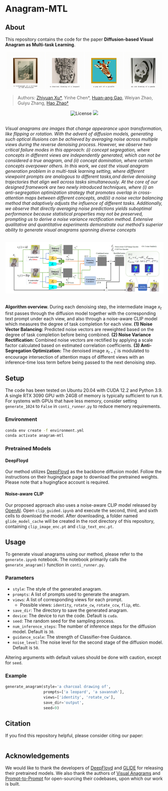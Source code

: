 # Anagram-MTL

## About

This repository contains the code for the paper **Diffusion-based Visual Anagram as Multi-task Learning**.

<p align="center">
  <img src="assets/village 00_00_00-00_00_30.gif" width="24%" style="max-width: 100%; height: auto;" />
  <img src="assets/leopard 00_00_00-00_00_30.gif" width="24%" style="max-width: 100%; height: auto;" />
  <img src="assets/giraffe 00_00_00-00_00_30.gif" width="24%" style="max-width: 100%; height: auto;" />
  <img src="assets/panda 00_00_00-00_00_30.gif" width="24%" style="max-width: 100%; height: auto;" />
</p>

> Authors: [Zhiyuan Xu\*](https://scholar.google.com/citations?user=oH8rT3AAAAAJ), Yinhe Chen\*, [Huan-ang Gao](https://c7w.tech/about/), Weiyan Zhao, Guiyu Zhang, [Hao Zhao†](https://sites.google.com/view/fromandto)

<div align="center">
  <img src="https://img.shields.io/github/license/Pixtella/Anagram-MTL" alt="License">
  <a href="">
    <img src="https://img.shields.io/badge/arXiv-PDF-b31b1b">
  </a>
</div>

<br>

*Visual anagrams are images that change appearance upon transformation, like flipping or rotation. With the advent of diffusion models, generating such optical illusions can be achieved by averaging noise across multiple views during the reverse denoising process. However, we observe two critical failure modes in this approach: (i) concept segregation, where concepts in different views are independently generated, which can not be considered a true anagram, and (ii) concept domination, where certain concepts overpower others. In this work, we cast the visual anagram generation problem in a multi-task learning setting, where different viewpoint prompts are analogous to different tasks,and derive denoising trajectories that align well across tasks simultaneously. At the core of our designed framework are two newly introduced techniques, where (i) an anti-segregation optimization strategy that promotes overlap in cross-attention maps between different concepts, and(ii) a noise vector balancing method that adaptively adjusts the influence of different tasks. Additionally, we observe that directly averaging noise predictions yields suboptimal performance because statistical properties may not be preserved, prompting us to derive a noise variance rectification method. Extensive qualitative and quantitative experiments demonstrate our method’s superior ability to generate visual anagrams spanning diverse concepts*

<br>

<div align="center">
  <img src="assets/method_over.png">
</div>

<br>

**Algorithm overview.** During each denoising step, the intermediate image $x_t$ first passes through the diffusion model together with the corresponding text prompt under each view, and also through a noise-aware CLIP model which measures the degree of task completion for each view. **(1) Noise Vector Balancing:** Predicted noise vectors are reweighted based on the degree of task completion before being combined. **(2) Noise Variance Rectification:** Combined noise vectors are rectified by applying a scale factor calculated based on estimated correlation coefficients. **(3) Anti-Segregation Optimization:** The denoised image $x_{t-1}'$ is modulated to encourage intersection of attention maps of different views with an inference-time loss term before being passed to the next denoising step.

## Setup

The code has been tested on Ubuntu 20.04 with CUDA 12.2 and Python 3.9. A single RTX 3090 GPU with 24GB of memory is typically sufficient to run it. For systems with GPUs that have less memory, consider setting `generate_1024` to `False` in `conti_runner.py` to reduce memory requirements.

### Environment

```bash
conda env create -f environment.yml
conda activate anagram-mtl
```

### Pretrained Models

#### DeepFloyd

Our method utilizes [DeepFloyd](https://huggingface.co/DeepFloyd/IF-I-XL-v1.0) as the backbone diffusion model. Follow the instructions on their hugingface page to download the pretrained weights. Please note that a hugingface account is required.

#### Noise-aware CLIP

Our proposed approach also uses a noise-aware CLIP model released by [OpenAI](https://github.com/openai/glide-text2im/blob/main/model-card.md). Open `clip_guided.ipynb` and execute the second, third, and sixth cells to download the model. After downloading, a folder named `glide_model_cache` will be created in the root directory of this repository, containing `clip_image_enc.pt` and `clip_text_enc.pt`.

## Usage

To generate visual anagrams using our method, please refer to the `generate.ipynb` notebook. The notebook primarily calls the `generate_anagram()` function in `conti_runner.py`. 

### Parameters

- `style`: The style of the generated anagram.
- `prompts`: A list of prompts used to generate the anagram.
- `views`: A list of corresponding views for each prompt.
  - Possible views: `identity`, `rotate_cw`, `rotate_ccw`, `flip`, etc.
- `save_dir`: The directory to save the generated anagram.
- `device`: The device to run the code. Default is `cuda`.
- `seed`: The random seed for the sampling process.
- `num_inference_steps`: The number of inference steps for the diffusion model. Default is `30`.
- `guidance_scale`: The strength of Classifier-free Guidance.
- `noise_level`: The noise level for the second stage of the diffusion model. Default is `50`.

Altering arguments with default values should be done with caution, except for `seed`.

### Example

```python
generate_anagram(style='a charcoal drawing of', 
                 prompts=['a leopard', 'a savannah'],
                 views=['identity', 'rotate_cw'],
                 save_dir='output',
                 seed=9)
```


## Citation

If you find this repository helpful, please consider citing our paper:

```bibtex

```

## Acknowledgements

We would like to thank the developers of [DeepFloyd](https://huggingface.co/DeepFloyd/IF-I-XL-v1.0) and [GLIDE](ttps://github.com/openai/glide-text2im/blob/main/model-card.md) for releasing their pretrained models. We also thank the authors of [Visual Anagrams](https://github.com/dangeng/visual_anagrams) and [Prompt-to-Prompt](https://github.com/google/prompt-to-prompt/) for open-sourcing their codebases, upon which our work is built.